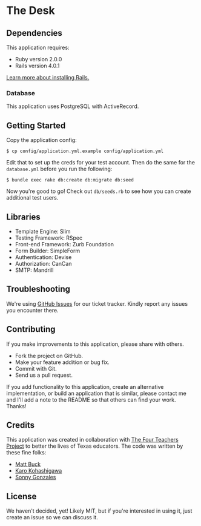 # The Desk

## Dependencies

This application requires:

* Ruby version 2.0.0
* Rails version 4.0.1

[Learn more about installing Rails.](http://railsapps.github.io/installing-rails.html)

### Database

This application uses PostgreSQL with ActiveRecord.

## Getting Started

Copy the application config:

```console
$ cp config/application.yml.example config/application.yml
```

Edit that to set up the creds for your test account. Then do the same for the `database.yml` before you run the following:

```console
$ bundle exec rake db:create db:migrate db:seed
```

Now you're good to go! Check out `db/seeds.rb` to see how you can create additional test users.

## Libraries

* Template Engine: Slim
* Testing Framework: RSpec
* Front-end Framework: Zurb Foundation
* Form Builder: SimpleForm
* Authentication: Devise
* Authorization: CanCan
* SMTP: Mandrill

## Troubleshooting

We're using [GitHub Issues](http://github.com/techpeace/the-desk/issues) for our ticket tracker. Kindly report any issues you encounter there.

## Contributing

If you make improvements to this application, please share with others.

* Fork the project on GitHub.
* Make your feature addition or bug fix.
* Commit with Git.
* Send us a pull request.

If you add functionality to this application, create an alternative implementation, or build an application that is similar, please contact me and I'll add a note to the README so that others can find your work. Thanks!

## Credits

This application was created in collaboration with [The Four Teachers Project](http://fourteachersproject.org/) to better the lives of Texas educators. The code was written by these fine folks:

* [Matt Buck](http://github.com/techpeace)
* [Karo Kohashigawa](http://github.com/kaorudev)
* [Sonny Gonzales](http://github.com/sonnyg-atx)

## License

We haven't decided, yet! Likely MIT, but if you're interested in using it, just create an issue so we can discuss it.